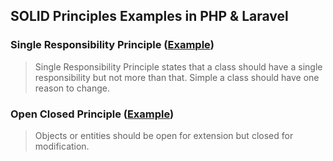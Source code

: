 ## SOLID Principles Examples in PHP & Laravel

### Single Responsibility Principle ([Example](./SingleResponsibilityPrinciple.php))

>Single Responsibility Principle  states that a class should have a single responsibility but not more than that. Simple a class should have one reason to change.

### Open Closed Principle ([Example](./SingleResponsibilityPrinciple.php))

>Objects or entities should be open for extension but closed for modification.

